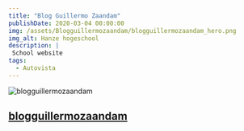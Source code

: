 ```yaml
---
title: "Blog Guillermo Zaandam"
publishDate: 2020-03-04 00:00:00
img: /assets/Blogguillermozaandam/blogguillermozaandam_hero.png
img_alt: Hanze hogeschool
description: |
 School website
tags:
  - Autovista
---
```



![blogguillermozaandam](/assets/Blogguillermozaandam/blogguillermozaandam.png)

[blogguillermozaandam](https://blogguillermozaandam.nl/)
---

